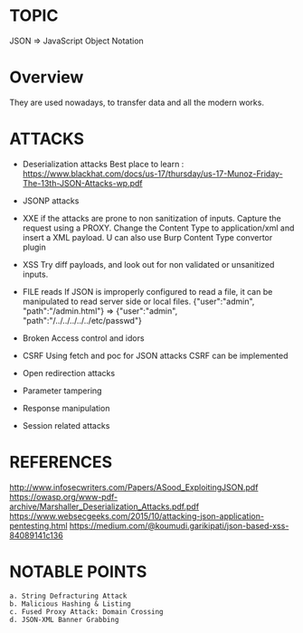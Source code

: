 # TOPIC
JSON => JavaScript Object Notation

# Overview
They are used nowadays, to transfer data and all the modern works.

# ATTACKS
- Deserialization attacks
Best place to learn :
https://www.blackhat.com/docs/us-17/thursday/us-17-Munoz-Friday-The-13th-JSON-Attacks-wp.pdf

- JSONP attacks

- XXE if the attacks are prone to non sanitization of inputs.
Capture the request using a PROXY.
Change the Content Type to application/xml and insert a XML payload.
U can also use Burp Content Type convertor plugin


- XSS
Try diff payloads, and look out for non validated or unsanitized inputs.

- FILE reads
If JSON is improperly configured to read a file, it can be manipulated to read server side or local files.
{"user":"admin", "path":"/admin.html"} => {"user":"admin", "path":"/../../../../../etc/passwd"}

- Broken Access control and idors

- CSRF
Using fetch and poc for JSON attacks CSRF can be implemented

- Open redirection attacks

- Parameter tampering

- Response manipulation

- Session related attacks




# REFERENCES
http://www.infosecwriters.com/Papers/ASood_ExploitingJSON.pdf
https://owasp.org/www-pdf-archive/Marshaller_Deserialization_Attacks.pdf.pdf
https://www.websecgeeks.com/2015/10/attacking-json-application-pentesting.html
https://medium.com/@koumudi.garikipati/json-based-xss-84089141c136

# NOTABLE POINTS
    a. String Defracturing Attack 
    b. Malicious Hashing & Listing 
    c. Fused Proxy Attack: Domain Crossing
    d. JSON-XML Banner Grabbing
